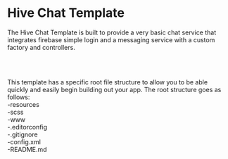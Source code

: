 <h1><b>Hive Chat Template</b></h1>

<p>The Hive Chat Template is built to provide a very basic chat service that integrates firebase simple login and a messaging service 
with a custom factory and controllers.</p>

<br><br>
 
<p>This template has a specific root file structure to allow you to be able quickly and easily begin building out your app.
The root structure goes as follows:<br>
-resources<br>
-scss<br>
-www<br>
-.editorconfig<br>
-.gitignore<br>
-config.xml<br>
-README.md<br>
</p>